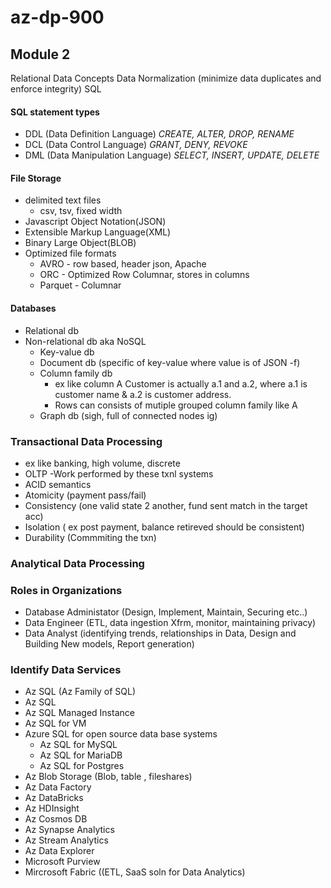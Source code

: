 # az-dp-900

## Module 2
Relational Data Concepts
Data Normalization (minimize data duplicates and enforce integrity)
SQL

#### SQL statement types
+ DDL (Data Definition Language) *CREATE, ALTER, DROP, RENAME*
+ DCL (Data Control Language) *GRANT, DENY, REVOKE*
+ DML (Data Manipulation Language) *SELECT, INSERT, UPDATE, DELETE*

#### File Storage
+ delimited text files
  + csv, tsv, fixed width 
+ Javascript Object Notation(JSON)
+ Extensible Markup Language(XML)
+ Binary Large Object(BLOB)
+ Optimized file formats
  + AVRO - row based, header json, Apache 
  + ORC - Optimized Row Columnar, stores in columns
  + Parquet - Columnar

#### Databases
+ Relational db
+ Non-relational db aka NoSQL
  + Key-value db
  + Document db (specific of key-value where value is of JSON -f)
  + Column family db
    + ex like column A Customer is actually a.1 and a.2, where a.1 is customer name & a.2 is customer address.
    + Rows can consists of mutiple grouped column family like A
  + Graph db (sigh, full of connected nodes ig)

### Transactional Data Processing
 + ex like banking, high volume, discrete
 + OLTP -Work performed by these txnl systems
  + ACID semantics
   + Atomicity (payment pass/fail)
   + Consistency (one valid state 2 another, fund sent match in the target acc)
   + Isolation ( ex post payment, balance retireved should be consistent)
   + Durability (Commmiting the txn)   

### Analytical Data Processing

### Roles in Organizations
+ Database Administator (Design, Implement, Maintain, Securing etc..)
+ Data Engineer (ETL, data ingestion Xfrm, monitor, maintaining privacy)
+ Data Analyst (identifying trends, relationships in Data, Design and Building New models, Report generation)

### Identify Data Services
+ Az SQL (Az Family of SQL)
 +  Az SQL
 +  Az SQL Managed Instance
 +  Az SQL for VM
+ Azure SQL for open source data base systems
  + Az SQL for MySQL
  + Az SQL for MariaDB
  + Az SQL for Postgres
+ Az Blob Storage (Blob, table , fileshares)
+ Az Data Factory
+ Az DataBricks
+ Az HDInsight
+ Az Cosmos DB
+ Az Synapse Analytics
+ Az Stream Analytics
+ Az Data Explorer
+ Microsoft Purview
+ Mircrosoft Fabric ((ETL, SaaS soln for Data Analytics)


